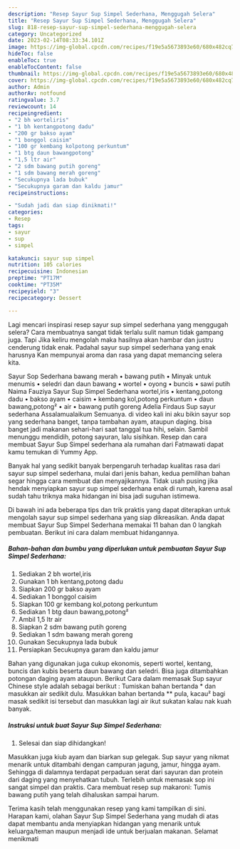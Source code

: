 ```yaml
---
description: "Resep Sayur Sup Simpel Sederhana, Menggugah Selera"
title: "Resep Sayur Sup Simpel Sederhana, Menggugah Selera"
slug: 818-resep-sayur-sup-simpel-sederhana-menggugah-selera
category: Uncategorized
date: 2023-02-14T08:33:34.101Z
image: https://img-global.cpcdn.com/recipes/f19e5a5673893e60/680x482cq70/sayur-sup-simpel-sederhana-foto-resep-utama.jpg
hideToc: false
enableToc: true
enableTocContent: false
thumbnail: https://img-global.cpcdn.com/recipes/f19e5a5673893e60/680x482cq70/sayur-sup-simpel-sederhana-foto-resep-utama.jpg
cover: https://img-global.cpcdn.com/recipes/f19e5a5673893e60/680x482cq70/sayur-sup-simpel-sederhana-foto-resep-utama.jpg
author: Admin
authorAv: notfound
ratingvalue: 3.7
reviewcount: 14
recipeingredient:
- "2 bh worteliris"
- "1 bh kentangpotong dadu"
- "200 gr bakso ayam"
- "1 bonggol caisim"
- "100 gr kembang kolpotong perkuntum"
- "1 btg daun bawangpotong"
- "1,5 ltr air"
- "2 sdm bawang putih goreng"
- "1 sdm bawang merah goreng"
- "Secukupnya lada bubuk"
- "Secukupnya garam dan kaldu jamur"
recipeinstructions:

- "Sudah jadi dan siap dinikmati!"
categories:
- Resep
tags:
- sayur
- sup
- simpel

katakunci: sayur sup simpel 
nutrition: 105 calories
recipecuisine: Indonesian
preptime: "PT17M"
cooktime: "PT35M"
recipeyield: "3"
recipecategory: Dessert

---
```



Lagi mencari inspirasi resep sayur sup simpel sederhana yang menggugah selera? Cara membuatnya sangat tidak terlalu sulit namun tidak gampang juga. Tapi Jika keliru mengolah maka hasilnya akan hambar dan justru cenderung tidak enak. Padahal sayur sup simpel sederhana yang enak harusnya Kan mempunyai aroma dan rasa yang dapat memancing selera kita.


Sayur Sop Sederhana bawang merah • bawang putih • Minyak untuk menumis • seledri dan daun bawang • wortel • oyong • buncis • sawi putih Naima Fauziya Sayur Sup Simpel Sederhana wortel,iris • kentang,potong dadu • bakso ayam • caisim • kembang kol,potong perkuntum • daun bawang,potong² • air • bawang putih goreng Adelia Firdaus Sup sayur sederhana Assalamualaikum Semuanya. di video kali ini aku bikin sayur sop yang sederhana banget, tanpa tambahan ayam, ataupun daging. bisa banget jadi makanan sehari-hari saat tanggal tua hihi, selain. Sambil menunggu mendidih, potong sayuran, lalu sisihkan. Resep dan cara membuat Sayur Sup Simpel sederhana ala rumahan dari Fatmawati dapat kamu temukan di Yummy App.

Banyak hal yang sedikit banyak berpengaruh terhadap kualitas rasa dari sayur sup simpel sederhana, mulai dari jenis bahan, kedua pemilihan bahan segar hingga cara membuat dan menyajikannya. Tidak usah pusing jika hendak menyiapkan sayur sup simpel sederhana enak di rumah, karena asal sudah tahu triknya maka hidangan ini bisa jadi suguhan istimewa.


Di bawah ini ada beberapa tips dan trik praktis yang dapat diterapkan untuk mengolah sayur sup simpel sederhana yang siap dikreasikan. Anda dapat membuat Sayur Sup Simpel Sederhana memakai 11 bahan dan 0 langkah pembuatan. Berikut ini cara dalam membuat hidangannya.

<!--inarticleads1-->

##### Bahan-bahan dan bumbu yang diperlukan untuk pembuatan Sayur Sup Simpel Sederhana:

1. Sediakan 2 bh wortel,iris
1. Gunakan 1 bh kentang,potong dadu
1. Siapkan 200 gr bakso ayam
1. Sediakan 1 bonggol caisim
1. Siapkan 100 gr kembang kol,potong perkuntum
1. Sediakan 1 btg daun bawang,potong²
1. Ambil 1,5 ltr air
1. Siapkan 2 sdm bawang putih goreng
1. Sediakan 1 sdm bawang merah goreng
1. Gunakan Secukupnya lada bubuk
1. Persiapkan Secukupnya garam dan kaldu jamur


Bahan yang digunakan juga cukup ekonomis, seperti wortel, kentang, buncis dan kubis beserta daun bawang dan seledri. Bisa juga ditambahkan potongan daging ayam ataupun. Berikut Cara dalam memasak Sup sayur Chinese style adalah sebagai berikut : Tumiskan bahan bertanda * dan masukkan air sedikit dulu. Masukkan bahan bertanda ** pula, kacau² bagi masak sedikit isi tersebut dan masukkan lagi air ikut sukatan kalau nak kuah banyak. 

<!--inarticleads2-->

##### Instruksi untuk buat Sayur Sup Simpel Sederhana:


1. Selesai dan siap dihidangkan!

Masukkan juga kiub ayam dan biarkan sup gelegak. Sup sayur yang nikmat menarik untuk ditambahi dengan campuran jagung, jamur, hingga ayam. Sehingga di dalamnya terdapat perpaduan serat dari sayuran dan protein dari daging yang menyehatkan tubuh. Terlebih untuk memasak sop ini sangat simpel dan praktis. Cara membuat resep sup makaroni: Tumis bawang putih yang telah dihaluskan sampai harum. 

Terima kasih telah menggunakan resep yang kami tampilkan di sini. Harapan kami, olahan Sayur Sup Simpel Sederhana yang mudah di atas dapat membantu anda menyiapkan hidangan yang menarik untuk keluarga/teman maupun menjadi ide untuk berjualan makanan. Selamat menikmati
